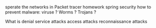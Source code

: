 
sperate the networks in Packet tracer homework
spring security
how to prevent malware:
viruse ?
Worms ?
Trojans ?


What is
denial service attacks
access attacks
reconnaissance attacks

